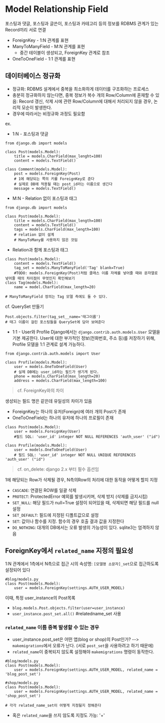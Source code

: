 # Model Relationship Field
포스팅과 댓글, 포스팅과 글쓴이, 포스팅과 카테고리 등의 정보를 RDBMS 관계가 있는 Record끼리 서로 연결
- ForeignKey - 1:N 관계를 표현
- ManyToManyField - M:N 관계를 표현
	* 중간 테이블이 생성되고, ForeignKey 관계로 참조
- OneToOneField - 1:1 관계를 표현

## 데이터베이스 정규화
- 정규화: RDBMS 설계에서 중복을 최소화하게 데이터를 구조화하는 프로세스
- 충분히 정규화하지 않는다면, 중복 정보가 복수 개의 Row/Column에 혼재할 수 있음: Record 갱신, 삭제 시에 관련 Row/Column에 대해서 처리되지 않을 경우, 논리적 모순이 발생한다.
- 경우에 따라서는 비정규화 과정도 필요함

ex.
* 1:N - 포스팅과 댓글

```
from django.db import models

class Post(models.Model):
	title = models.CharField(max_lenght=100)
    content = models.TextField()
    
class Comment(models.Model):
	post = models.ForeignKey(Post)
    # 1에 해당되는 쪽의 키를 ForeignKey로 준다
    # 실제로 DB에 적용될 때는 post_id라는 이름으로 생긴다
    message = models.TextField()
```

* M:N - Relation 없이 포스팅과 태그

```
from django.db import models

class Post(models.Model):
	title = models.CharField(max_length=100)
    content = models.TextField()
    tags = models.CharField(max_length=100)
    # relation 없이 설계
    # ManyToMany를 사용하지 않은 것임
```

* Relation과 함께 포스팅과 태그

```
class Post(models.Model):
	content = models.TextField()
    tag_set = models.ManyToManyField('Tag' blank=True)
    #TODO: models.ForeignKey(Post)처럼 클래스 이름 자체를 넣어줄 때와 문자열로 넣어줄 때의 차이점이 무엇인지 확인해보기
class Tag(models.Model):
	name = model.CharField(max_length=20)
    
# ManyToManyField 정의는 Tag 모델 측에도 둘 수 있다.
```

cf. QuerySet 만들기
```
Post.objects.filter(tag_set__name='태그이름')
# 태그 이름이 걸린 포스팅들을 QuerySet에 담아 보여준다
```

* 1:1 - User와 Profile
Django에서는 `django.contrib.auth.models.User` 모델을 기본 제공한다. User에 대한 부가적인 정보(전화번호, 주소 등)를 저장하기 위해, Profile 모델을 1:1 관계로 설계 가능하다.

```
from django.contrib.auth.models import User

class Profile(models.Model):
	user = models.OneToOneField(User)
    # 실제 DB에는 user_id라는 필드가 생기게 된다.
    phone = models.CharField(max_length=20)
    address = models.CharField(max_length=100)
```

> cf. ForeignKey와의 차이

생성되는 필드 명은 같은데 유일성의 차이가 있음
- ForeignKey는 하나의 유저(Foreign)에 여러 개의 Post가 존재
- OneToOneField는 하나의 유저에 하나의 프로필이 존재

```
class Post(models.Model):
	user = models.ForeignKey(User)
    #필드 SQL: 'user_id' integer NOT NULL REFERENCES 'auth_user' ("id")
    
class Profile(models.Model):
	user = models.OneToOneField(User)
    # 필드 SQL: 'user_id' integer NOT NULL UNIQUE REFERENCES 'auth_user' ("id")
```

> cf. on_delete: django 2.x 부터 필수 옵션임

1에 해당되는 Row가 삭제될 경우, N측의Row의 처리에 대한 동작을 어떻게 할지 지정

- `CASCADE`: 연결된 ROW를 일괄 삭제
- `PROTECT`: ProtectedError 예외를 발생시키며, 삭제 방지 (삭제를 금지시킴)
- `SET_NULL`: 해당 필드가 null=True 설정이 되어있을 때, 삭제되면 해당 필드를 null 설정
- `SET_DEFAULT`: 필드에 지정된 디폴트값으로 설정
- `SET`: 값이나 함수를 지정. 함수의 경우 호출 결과 값을 지정한다
- `DO_NOTHING`: 대개의 DB에서는 오류 발생의 가능성이 있다. sqlite3는 엄격하지 않음

## ForeignKey에서 `related_name` 지정의 필요성

1:N 관계에서 1측에서 N측으로 접근 시의 속성명: `[모델명 소문자]_set`으로 접근하도록 설정되어 있다

```
#blog/models.py
class Post(models.Model):
	user = models.ForeignKey(settings.AUTH_USER_MODEL)
```
이때, 특정 user_instance의 Post목록
- `blog.models.Post.objects.filter(user=user_instance)`
- `user_instance.post_set.all()` #relatedname_set 사용

### `related_name` 이름 중복 발생할 수 있는 경우
- user_instance.post_set은 어떤 앱(blog or shop)의 Post인가? --> `makemigrations`에서 오류가 난다. (서로 `post_set`을 사용하려고 하기 때문에)
- `related_name`이 중복되지 않도록 설정해야 `makemigrations` 명령이 동작한다.

```
#blog/models.py
class Post(models.Model):
	user = models.ForeignKey(settings.AUTH_USER_MODEL, related_name = 'blog_post_set')
    
#shop/models.py
class Post(models.Model):
	user = models.ForeignKey(settings.AUTH_USER_MODEL, related_name = 'shop_post_set')

# 각각 related_name_set이 어떻게 지정될지 정해준다
```

- 혹은 `related_name`을 쓰지 않도록 지정도 가능: '+'